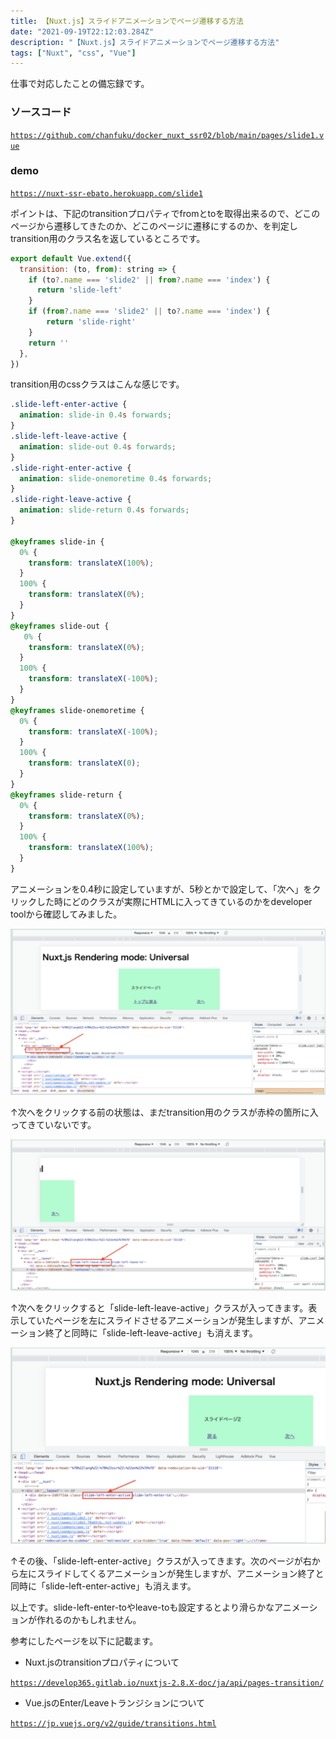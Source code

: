 ```yaml
---
title: 【Nuxt.js】スライドアニメーションでページ遷移する方法
date: "2021-09-19T22:12:03.284Z"
description: "【Nuxt.js】スライドアニメーションでページ遷移する方法"
tags: ["Nuxt", "css", "Vue"]
---
```


仕事で対応したことの備忘録です。

### ソースコード

<a href="https://github.com/chanfuku/docker_nuxt_ssr02/blob/main/pages/slide1.vue" target="_blank">`https://github.com/chanfuku/docker_nuxt_ssr02/blob/main/pages/slide1.vue`</a>

### demo

<a href="https://nuxt-ssr-ebato.herokuapp.com/slide1" target="_blank">`https://nuxt-ssr-ebato.herokuapp.com/slide1`</a>

ポイントは、下記のtransitionプロパティでfromとtoを取得出来るので、どこのページから遷移してきたのか、どこのページに遷移にするのか、を判定しtransition用のクラス名を返しているところです。

```javascript
export default Vue.extend({
  transition: (to, from): string => {
    if (to?.name === 'slide2' || from?.name === 'index') {
      return 'slide-left'
    }
    if (from?.name === 'slide2' || to?.name === 'index') {
        return 'slide-right'
    }
    return ''
  },
})
```

transition用のcssクラスはこんな感じです。

```css
.slide-left-enter-active {
  animation: slide-in 0.4s forwards;
}
.slide-left-leave-active {
  animation: slide-out 0.4s forwards;
}
.slide-right-enter-active {
  animation: slide-onemoretime 0.4s forwards;
}
.slide-right-leave-active {
  animation: slide-return 0.4s forwards;
}

@keyframes slide-in {
  0% {
    transform: translateX(100%);
  }
  100% {
    transform: translateX(0%);
  }
}
@keyframes slide-out {
   0% {
    transform: translateX(0%);
  }
  100% {
    transform: translateX(-100%);
  }
}
@keyframes slide-onemoretime {
  0% {
    transform: translateX(-100%);
  }
  100% {
    transform: translateX(0);
  }
}
@keyframes slide-return {
  0% {
    transform: translateX(0%);
  }
  100% {
    transform: translateX(100%);
  }
}
```

アニメーションを0.4秒に設定していますが、5秒とかで設定して、「次へ」をクリックした時にどのクラスが実際にHTMLに入ってきているのかをdeveloper toolから確認してみました。

![Image](./img1.png)

↑次へをクリックする前の状態は、まだtransition用のクラスが赤枠の箇所に入ってきていないです。

![Image](./img2.png)

↑次へをクリックすると「slide-left-leave-active」クラスが入ってきます。表示していたページを左にスライドさせるアニメーションが発生しますが、アニメーション終了と同時に「slide-left-leave-active」も消えます。

![Image](./img3.png)

↑その後、「slide-left-enter-active」クラスが入ってきます。次のページが右から左にスライドしてくるアニメーションが発生しますが、アニメーション終了と同時に「slide-left-enter-active」も消えます。

以上です。slide-left-enter-toやleave-toも設定するとより滑らかなアニメーションが作れるのかもしれません。

参考にしたページを以下に記載ます。

* Nuxt.jsのtransitionプロパティについて

<a href="https://develop365.gitlab.io/nuxtjs-2.8.X-doc/ja/api/pages-transition/" target="_blank">`https://develop365.gitlab.io/nuxtjs-2.8.X-doc/ja/api/pages-transition/`</a>

* Vue.jsのEnter/Leaveトランジションについて

<a href="https://jp.vuejs.org/v2/guide/transitions.html" target="_blank">`https://jp.vuejs.org/v2/guide/transitions.html`</a>

